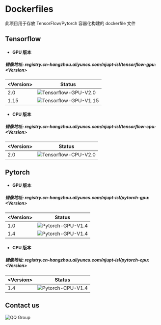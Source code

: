 # Dockerfiles

此项目用于存放 TensorFlow/Pytorch 容器化构建的 dockerfile 文件



## Tensorflow

- #### GPU 版本

##### 镜像地址: registry.cn-hangzhou.aliyuncs.com/njupt-isl/tensorflow-gpu:\<Version\>

| \<Version\> | Status                                                       |
| ----------- | ------------------------------------------------------------ |
| 2.0         | ![Tensorflow-GPU-V2.0](https://github.com/NJUPT-ISL/Dockerfiles/workflows/Tensorflow-GPU-V2.0/badge.svg) |
| 1.15        | ![Tensorflow-GPU-V1.15](https://github.com/NJUPT-ISL/Dockerfiles/workflows/Tensorflow-GPU-V1.15/badge.svg) |

- #### CPU 版本

##### 镜像地址: registry.cn-hangzhou.aliyuncs.com/njupt-isl/tensorflow-cpu:\<Version\>

| <Version\> | Status                                                       |
| ---------- | ------------------------------------------------------------ |
| 2.0        | ![Tensorflow-CPU-V2.0](https://github.com/NJUPT-ISL/Dockerfiles/workflows/Tensorflow-CPU-V2.0/badge.svg) |



## Pytorch

- #### GPU 版本

##### 镜像地址: registry.cn-hangzhou.aliyuncs.com/njupt-isl/pytorch-gpu:\<Version\>

| <Version\> | Status                                                       |
| ---------- | ------------------------------------------------------------ |
| 1.0        | ![Pytorch-GPU-V1.4](https://github.com/NJUPT-ISL/Dockerfiles/workflows/Pytorch-GPU-V1.0/badge.svg) |
| 1.4        | ![Pytorch-GPU-V1.4](https://github.com/NJUPT-ISL/Dockerfiles/workflows/Pytorch-GPU-V1.4/badge.svg) |

- #### CPU 版本

##### 镜像地址: registry.cn-hangzhou.aliyuncs.com/njupt-isl/pytorch-cpu:\<Version\>

| <Version\> | Status                                                       |
| ---------- | ------------------------------------------------------------ |
| 1.4        | ![Pytorch-CPU-V1.4](https://github.com/NJUPT-ISL/Dockerfiles/workflows/Pytorch-CPU-V1.4/badge.svg) |

## Contact us
![QQ Group](https://github.com/NJUPT-ISL/Breakfast/blob/master/img/qrcode_1581334380545.jpg)